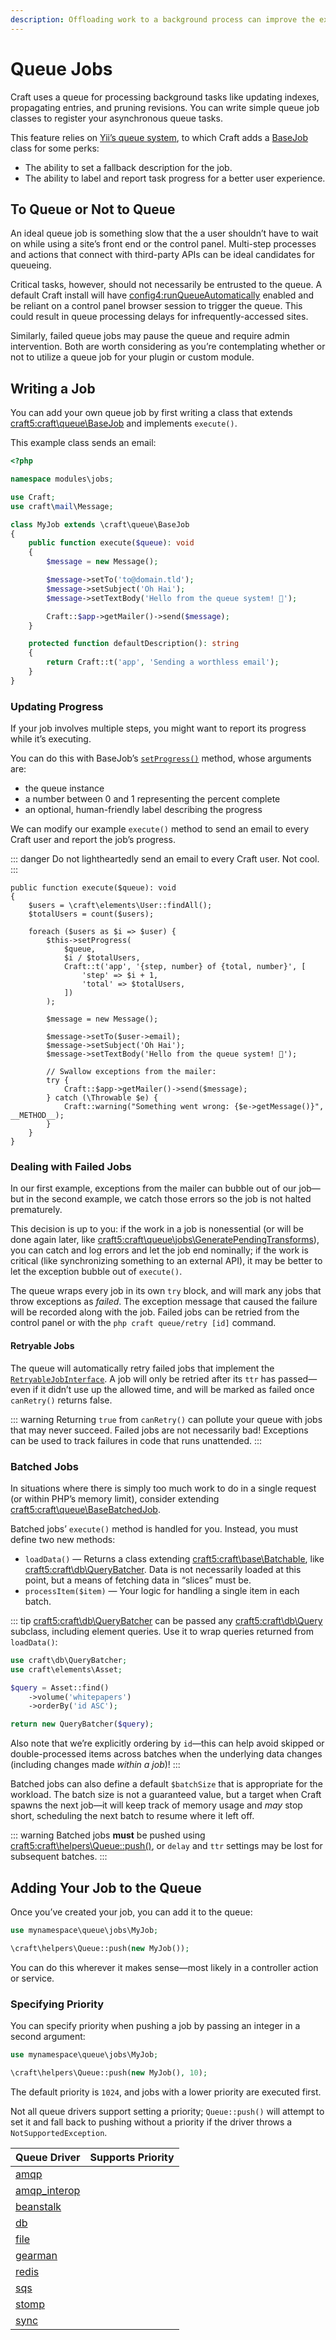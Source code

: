 ```yaml
---
description: Offloading work to a background process can improve the experience and reliability of your plugin’s functionality.
---
```


# Queue Jobs

Craft uses a queue for processing background tasks like updating indexes, propagating entries, and pruning revisions. You can write simple queue job classes to register your asynchronous queue tasks.

This feature relies on [Yii’s queue system](https://www.yiiframework.com/extension/yiisoft/yii2-queue/doc/guide/2.0/en/usage), to which Craft adds a [BaseJob](craft5:craft\queue\BaseJob) class for some perks:

- The ability to set a fallback description for the job.
- The ability to label and report task progress for a better user experience.

## To Queue or Not to Queue

An ideal queue job is something slow that the a user shouldn’t have to wait on while using a site’s front end or the control panel. Multi-step processes and actions that connect with third-party APIs can be ideal candidates for queueing.

Critical tasks, however, should not necessarily be entrusted to the queue. A default Craft install will have <config4:runQueueAutomatically> enabled and be reliant on a control panel browser session to trigger the queue. This could result in queue processing delays for infrequently-accessed sites.

Similarly, failed queue jobs may pause the queue and require admin intervention. Both are worth considering as you’re contemplating whether or not to utilize a queue job for your plugin or custom module.

## Writing a Job

You can add your own queue job by first writing a class that extends <craft5:craft\queue\BaseJob> and implements `execute()`.

This example class sends an email:

```php
<?php

namespace modules\jobs;

use Craft;
use craft\mail\Message;

class MyJob extends \craft\queue\BaseJob
{
    public function execute($queue): void
    {
        $message = new Message();

        $message->setTo('to@domain.tld');
        $message->setSubject('Oh Hai');
        $message->setTextBody('Hello from the queue system! 👋');

        Craft::$app->getMailer()->send($message);
    }

    protected function defaultDescription(): string
    {
        return Craft::t('app', 'Sending a worthless email');
    }
}
```

### Updating Progress

If your job involves multiple steps, you might want to report its progress while it’s executing.

You can do this with BaseJob’s [`setProgress()`](craft5:craft\queue\BaseJob::setProgress()) method, whose arguments are:

- the queue instance
- a number between 0 and 1 representing the percent complete
- an optional, human-friendly label describing the progress

We can modify our example `execute()` method to send an email to every Craft user and report the job’s progress.

::: danger
Do not lightheartedly send an email to every Craft user. Not cool.
:::

```php{7-14}
public function execute($queue): void
{
    $users = \craft\elements\User::findAll();
    $totalUsers = count($users);

    foreach ($users as $i => $user) {
        $this->setProgress(
            $queue,
            $i / $totalUsers,
            Craft::t('app', '{step, number} of {total, number}', [
                'step' => $i + 1,
                'total' => $totalUsers,
            ])
        );

        $message = new Message();

        $message->setTo($user->email);
        $message->setSubject('Oh Hai');
        $message->setTextBody('Hello from the queue system! 👋');

        // Swallow exceptions from the mailer:
        try {
            Craft::$app->getMailer()->send($message);
        } catch (\Throwable $e) {
            Craft::warning("Something went wrong: {$e->getMessage()}", __METHOD__);
        }
    }
}
```

### Dealing with Failed Jobs

In our first example, exceptions from the mailer can bubble out of our job—but in the second example, we catch those errors so the job is not halted prematurely.

This decision is up to you: if the work in a job is nonessential (or will be done again later, like <craft5:craft\queue\jobs\GeneratePendingTransforms>), you can catch and log errors and let the job end nominally; if the work is critical (like synchronizing something to an external API), it may be better to let the exception bubble out of `execute()`.

The queue wraps every job in its own `try` block, and will mark any jobs that throw exceptions as _failed_. The exception message that caused the failure will be recorded along with the job. Failed jobs can be retried from the control panel or with the `php craft queue/retry [id]` command.

#### Retryable Jobs

The queue will automatically retry failed jobs that implement the [`RetryableJobInterface`](https://www.yiiframework.com/extension/yiisoft/yii2-queue/doc/guide/2.0/en/retryable#retryablejobinterface). A job will only be retried after its `ttr` has passed—even if it didn’t use up the allowed time, and will be marked as failed once `canRetry()` returns false.

::: warning
Returning `true` from `canRetry()` can pollute your queue with jobs that may never succeed. Failed jobs are not necessarily bad! Exceptions can be used to track failures in code that runs unattended.
:::

### Batched Jobs <Since ver="4.4.0" feature="Batched jobs" />

In situations where there is simply too much work to do in a single request (or within PHP’s memory limit), consider extending <craft5:craft\queue\BaseBatchedJob>.

Batched jobs’ `execute()` method is handled for you. Instead, you must define two new methods:

- `loadData()` — Returns a class extending <craft5:craft\base\Batchable>, like <craft5:craft\db\QueryBatcher>. Data is not necessarily loaded at this point, but a means of fetching data in “slices” must be.
- `processItem($item)` — Your logic for handling a single item in each batch.

::: tip
<craft5:craft\db\QueryBatcher> can be passed any <craft5:craft\db\Query> subclass, including element queries. Use it to wrap queries returned from `loadData()`:

```php
use craft\db\QueryBatcher;
use craft\elements\Asset;

$query = Asset::find()
    ->volume('whitepapers')
    ->orderBy('id ASC');

return new QueryBatcher($query);
```

Also note that we’re explicitly ordering by `id`—this can help avoid skipped or double-processed items across batches when the underlying data changes (including changes made _within a job_)!
:::

Batched jobs can also define a default `$batchSize` that is appropriate for the workload. The batch size is not a guaranteed value, but a target when Craft spawns the next job—it will keep track of memory usage and _may_ stop short, scheduling the next batch to resume where it left off.

::: warning
Batched jobs **must** be pushed using <craft5:craft\helpers\Queue::push()>, or `delay` and `ttr` settings may be lost for subsequent batches.
:::

## Adding Your Job to the Queue

Once you’ve created your job, you can add it to the queue:

```php
use mynamespace\queue\jobs\MyJob;

\craft\helpers\Queue::push(new MyJob());
```

You can do this wherever it makes sense—most likely in a controller action or service.

### Specifying Priority

You can specify priority when pushing a job by passing an integer in a second argument:

```php
use mynamespace\queue\jobs\MyJob;

\craft\helpers\Queue::push(new MyJob(), 10);
```

The default priority is `1024`, and jobs with a lower priority are executed first.

Not all queue drivers support setting a priority; `Queue::push()` will attempt to set it and fall back to pushing without a priority if the driver throws a `NotSupportedException`.

| Queue Driver                 | Supports Priority
| ---------------------------- | -----------------
| [amqp](https://github.com/yiisoft/yii2-queue/tree/master/src/drivers/amqp/Queue.php)         | <x-mark />
| [amqp_interop](https://github.com/yiisoft/yii2-queue/tree/master/src/drivers/amqp_interop/Queue.php) | <check-mark />
| [beanstalk](https://github.com/yiisoft/yii2-queue/tree/master/src/drivers/beanstalk/Queue.php) | <check-mark />
| [db](https://github.com/yiisoft/yii2-queue/tree/master/src/drivers/db/Queue.php) | <check-mark />
| [file](https://github.com/yiisoft/yii2-queue/tree/master/src/drivers/file/Queue.php) | <x-mark />
| [gearman](https://github.com/yiisoft/yii2-queue/tree/master/src/drivers/gearman/Queue.php) | <check-mark />
| [redis](https://github.com/yiisoft/yii2-queue/tree/master/src/drivers/redis/Queue.php) | <x-mark />
| [sqs](https://github.com/yiisoft/yii2-queue/tree/master/src/drivers/sqs/Queue.php) | <x-mark />
| [stomp](https://github.com/yiisoft/yii2-queue/tree/master/src/drivers/stomp/Queue.php) | <x-mark />
| [sync](https://github.com/yiisoft/yii2-queue/tree/master/src/drivers/sync/Queue.php) | <x-mark />
